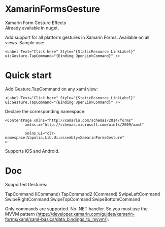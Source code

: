 # XamarinFormsGesture
Xamarin Form Gesture Effects  
Already available in nuget.

Add support for all platform gestures in Xamarin Forms. Available on all views. Sample use:

    <Label Text="Click here" Style="{StaticResource LinkLabel}" ui:Gesture.TapCommand="{Binding OpenLinkCommand}" />

# Quick start

Add Gesture.TapCommand on any xaml view:

    <Label Text="Click here" Style="{StaticResource LinkLabel}" ui:Gesture.TapCommand="{Binding OpenLinkCommand}" />

Declare the corresponding namespace:

    <ContentPage xmlns="http://xamarin.com/schemas/2014/forms"
             xmlns:x="http://schemas.microsoft.com/winfx/2009/xaml"
             ...
             xmlns:ui="clr-namespace:Vapolia.Lib.Ui;assembly=XamarinFormsGesture"
    >

Supports iOS and Android.

# Doc

Supported Gestures:

TapCommand (ICommand)
TapCommand2 (Command<Point>)
SwipeLeftCommand
SwipeRightCommand
SwipeTopCommand
SwipeBottomCommand

Only commands are supported. No .NET handler. So you must use the MVVM pattern (https://developer.xamarin.com/guides/xamarin-forms/xaml/xaml-basics/data_bindings_to_mvvm/).

